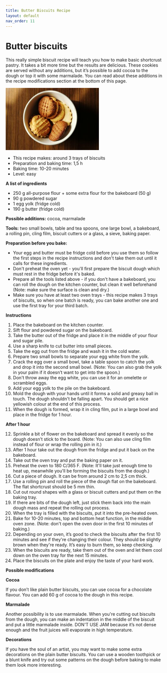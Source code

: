 ```yaml
---
title: Butter Biscuits Recipe
layout: default
nav_order: 11
---
```




<h1>Butter biscuits</h1>


This really simple biscuit recipe will teach you how to make basic shortcrust pastry. It takes a bit more time but the results are delicious. These cookies are served without any additions, but it’s possible to add cocoa to the dough or top it with some marmalade. You can read about these additions in the recipe modifications section at the bottom of this page. 


<p style="text-align: left"><img src="small_size_butter_biscuits.jpg"></p>


- This recipe makes: around 3 trays of biscuits
- Preparation and baking time: 1,5 h
- Baking time: 10-20 minutes
- Level: easy

**A list of ingredients**

- 250 g all-purpose flour + some extra flour for the bakeboard (50 g)
- 90 g powdered sugar
- 1 egg yolk (fridge cold)
- 190 g butter (fridge cold)

**Possible additions:** cocoa, marmalade

**Tools:** two small bowls, table and tea spoons, one large bowl, a bakeboard, a rolling pin, cling film, biscuit cutters or a glass, a sieve, baking paper.


**Preparation before you bake:** 

- Your egg and butter must be fridge cold before you use them so follow the first steps in the recipe instructions and don't take them out until it calls for these ingredients.
- Don't preheat the oven yet - you'll first prepare the biscuit dough which must rest in the fridge before it's baked.
- Prepare all the tools listed above - if you don't have a bakeboard, you can roll the dough on the kitchen counter, but clean it well beforehand (Note: make sure the surface is clean and dry.)
- Make sure you have at least two oven trays - this recipe makes 3 trays of biscuits, so when one batch is ready, you can bake another one and use the first tray for your third batch. 

**Instructions**

1.	Place the bakeboard on the kitchen counter.
2.	Sift flour and powdered sugar on the bakeboard.
3.	Take the butter out of the fridge and place it in the middle of your flour and sugar pile. 
4. Use a sharp knife to cut butter into small pieces.
5. Take the egg out from the fridge and wash it in the cold water.
6. Prepare two small bowls to separate your egg white from the yolk.
7. Crack the egg over a small bowl, take a table spoon to catch the yolk and drop it into the second small bowl. (Note: You can also grab the yolk in your palm if it doesn’t want to get into the spoon.)
8. Don't throw away the egg white, you can use it for an omelette or scrambled eggs.
9.	Add your egg yolk to the pile on the bakeboard.
10.	Mold the dough with your hands until it forms a solid and greasy ball in touch. The dough shouldn't be falling apart. You should get a nice yellowish colour at the end of this process.
11.	When the dough is formed, wrap it in cling film, put in a large bowl and place in the fridge for 1 hour.

**After 1 hour**

12.	Sprinkle a bit of flower on the bakeboard and spread it evenly so the dough doesn’t stick to the board. (Note: You can also use cling film instead of flour or wrap the rolling pin in it.)
13.	After 1 hour take out the dough from the fridge and put it back on the bakeboard.
14.	Take out the oven tray and put the baking paper on it.
15.	Preheat the oven to 180 C/365 F. (Note: It'll take just enough time to heat up, meanwhile you'll be forming the biscuits from the dough.)
16.	Cut a piece of dough. It can be from around 2 cm to 2,5 cm thick. 
17. Use a rolling pin and roll the piece of the dough flat on the bakeboard. The flat shortcrust should be 5 mm thin. 
18.	Cut out round shapes with a glass or biscuit cutters and put them on the baking tray.
19.	 If there are bits of the dough left, just stick them back into the main dough mass and repeat the rolling out process.
20.	When the tray is filled with the biscuits, put it into the pre-heated oven.
21.	Bake for 10-20 minutes, top and bottom heat function, in the middle oven zone. (Note: don't open the oven door in the first 10 minutes of baking.)
22.	Depending on your oven, it’s good to check the biscuits after the first 10 minutes and see if they're changing their colour. They should be slightly brown when they're ready. It’s easy to burn them, so keep checking.
23.	When the biscuits are ready, take them out of the oven and let them cool down on the oven tray for the next 15 minutes.
24.	Place the biscuits on the plate and enjoy the taste of your hard work.


**Possible modifications**


**Cocoa** 

If you don’t like plain butter biscuits, you can use cocoa for a chocolate flavour. You can add 60 g of cocoa to the dough in this recipe.

**Marmalade**

Another possibility is to use marmalade. When you're cutting out biscuits from the dough, you can make an indentation in the middle of the biscuit and put a little marmalade inside. DON'T USE JAM because it’s not dense enough and the fruit juices will evaporate in high temperature. 

**Decorations**

If you have the soul of an artist, you may want to make some extra decorations on the plain butter biscuits. You can use a wooden toothpick or a blunt knife and try out some patterns on the dough before baking to make them look more interesting. 
